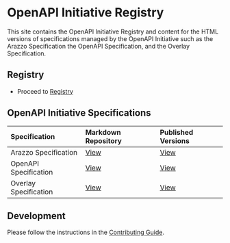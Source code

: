# OpenAPI Initiative Registry

This site contains the OpenAPI Initiative Registry and content for the HTML versions of specifications managed by the OpenAPI Initiative such as the Arazzo Specification the OpenAPI Specification, and the Overlay Specification.

## Registry

* Proceed to [Registry](https://spec.openapis.org/registry/index.html)

## OpenAPI Initiative Specifications

| Specification  | Markdown Repository | Published Versions |
| :--------------| :------------------ | :------- |
| Arazzo Specification | [View](https://github.com/OAI/Arazzo-Specification) | [View](https://spec.openapis.org/arazzo/) |
| OpenAPI Specification | [View](https://github.com/OAI/OpenAPI-Specification) | [View](https://spec.openapis.org/oas/) |
| Overlay Specification | [View](https://github.com/OAI/Overlay-Specification) | [View](https://spec.openapis.org/overlay/) |

## Development

Please follow the instructions in the [Contributing Guide](./CONTRIBUTING.md).
